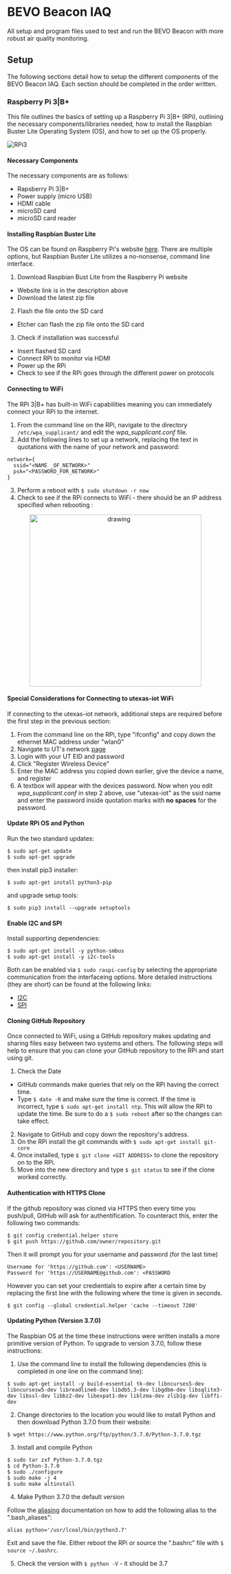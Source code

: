 # BEVO Beacon IAQ
All setup and program files used to test and run the BEVO Beacon with more robust air quality monitoring.

## Setup 

The following sections detail how to setup the different components of the BEVO Beacon IAQ. Each section should be completed in the order written. 

### Raspberry Pi 3|B+
This file outlines the basics of setting up a Raspberry Pi 3|B+ (RPi), outlining the necessary components/libraries needed, how to install the Raspbian Buster Lite Operating System (OS), and how to set up the OS properly. 

![RPi3](https://www.raspberrypi.org/app/uploads/2018/03/770A5842-1612x1080.jpg)

#### Necessary Components
The necessary components are as follows:
- Rapsberry Pi 3|B+
- Power supply (micro USB)
- HDMI cable
- microSD card
- microSD card reader

#### Installing Raspbian Buster Lite
The OS can be found on Raspberry Pi's website [here](https://www.raspberrypi.org/downloads/raspbian/). There are multiple options, but Raspbian Buster Lite utilizes a no-nonsense, command line interface. 

1. Download Raspbian Bust Lite from the Raspberry Pi website
  - Website link is in the description above
  - Download the latest zip file
2. Flash the file onto the SD card
  - Etcher can flash the zip file onto the SD card
3. Check if installation was successful 
  - Insert flashed SD card
  - Connect RPi to monitor via HDMI
  - Power up the RPi
  - Check to see if the RPi goes through the different power on protocols

#### Connecting to WiFi
The RPi 3|B+ has built-in WiFi capabilities meaning you can immediately connect your RPi to the internet. 

1. From the command line on the RPi, navigate to the directory ```/etc/wpa_supplicant/``` and edit the *wpa_supplicant.conf* file.
2. Add the following lines to set up a network, replacing the text in quotations with the name of your network and password:
```
network={
  ssid="<NAME _OF_NETWORK>"
  psk="<PASSWORD_FOR_NETWORK>"
}
```
3. Perform a reboot with ```$ sudo shutdown -r now```
4. Check to see if the RPi connects to WiFi - there should be an IP address specified when rebooting : 

<p align="center">
  <img src="Images/ip_address.JPG" alt="drawing" width="400"/>
</p>

#### Special Considerations for Connecting to utexas-iot WiFi
If connecting to the utexas-iot network, additional steps are required before the first step in the previous section:

1. From the command line on the RPi, type "ifconfig" and copy down the ethernet MAC address under "wlan0" 
2. Navigate to UT's network [page](https://network.utexas.edu)
3. Login with your UT EID and password
4. Click "Register Wireless Device"
5. Enter the MAC address you copied down earlier, give the device a name, and register
6. A textbox will appear with the devices password. Now when you edit *wpa_supplicant.conf* in step 2 above, use "utexas-iot" as the ssid name and enter the password inside quotation marks with **no spaces** for the password. 

#### Update RPi OS and Python
Run the two standard updates:
```
$ sudo apt-get update
$ sudo apt-get upgrade
```
then install pip3 installer:
```
$ sudo apt-get install python3-pip
```
and upgrade setup tools:
```
$ sudo pip3 install --upgrade setuptools
```

#### Enable I2C and SPI
Install supporting dependencies:
```
$ sudo apt-get install -y python-smbus
$ sudo apt-get install -y i2c-tools
```

Both can be enabled via ```$ sudo raspi-config``` by selecting the appropriate communication from the interfaceing options. More detailed instructions (they are short) can be found at the following links:
- [I2C](https://learn.adafruit.com/adafruits-raspberry-pi-lesson-4-gpio-setup/configuring-i2c)
- [SPI](https://learn.adafruit.com/adafruits-raspberry-pi-lesson-4-gpio-setup/configuring-spi)

#### Cloning GitHub Repository
Once connected to WiFi, using a GitHub repository makes updating and sharing files easy between two systems and others. The following steps will help to ensure that you can clone your GitHub repository to the RPi and start using git. 

1. Check the Date
  - GitHub commands make queries that rely on the RPi having the correct time. 
  - Type ```$ date -R``` and make sure the time is correct. If the time is incorrect, type ```$ sudo apt-get install ntp```.
  This will allow the RPi to update the time. Be sure to do a ```$ sudo reboot``` after so the changes can take effect.
2. Navigate to GitHub and copy down the repository's address.
3. On the RPi install the git commands with ```$ sudo apt-get install git-core```
4. Once installed, type ```$ git clone <GIT ADDRESS>``` to clone the repository on to the RPi.
5. Move into the new directory and type ```$ git status``` to see if the clone worked correctly. 

#### Authentication with HTTPS Clone
If the github repository was cloned via HTTPS then every time you push/pull, GitHub will ask for authentification. To counteract this, enter the following two commands:
```
$ git config credential.helper store
$ git push https://github.com/owner/repository.git
```

Then it will prompt you for your username and password (for the last time)
```
Username for 'https://github.com': <USERNAME>
Password for 'https://USERNAME@github.com': <PASSWORD
```

However you can set your credientials to expire after a certain time by replacing the first line with the following where the time is given in seconds. 
```
$ git config --global credential.helper 'cache --timeout 7200'
```

#### Updating Python (Version 3.7.0)
The Raspbian OS at the time these instructions were written installs a more primitive version of Python. To upgrade to version 3.7.0, follow these instructions:

1. Use the command line to install the following dependencies (this is completed in one line on the command line):
```
$ sudo apt-get install -y build-essential tk-dev libncurses5-dev libncursesw5-dev libreadline6-dev libdb5.3-dev libgdbm-dev libsqlite3-dev libssl-dev libbz2-dev libexpat1-dev liblzma-dev zlib1g-dev libffi-dev
```
2. Change directories to the location you would like to install Python and then download Python 3.7.0 from their website:
```
$ wget https://www.python.org/ftp/python/3.7.0/Python-3.7.0.tgz
```
3. Install and compile Python
```
$ sudo tar zxf Python-3.7.0.tgz
$ cd Python-3.7.0
$ sudo ./configure
$ sudo make -j 4
$ sudo make altinstall
```
4. Make Python 3.7.0 the default version

Follow the [aliasing](#aliasing) documentation on how to add the following alias to the ".bash_aliases":
```
alias python='/usr/lcoal/bin/python3.7'
```
Exit and save the file. Either reboot the RPi or source the ".bashrc" file with ```$ source ~/.bashrc```.

5. Check the version with ```$ python -V``` - it should be 3.7
